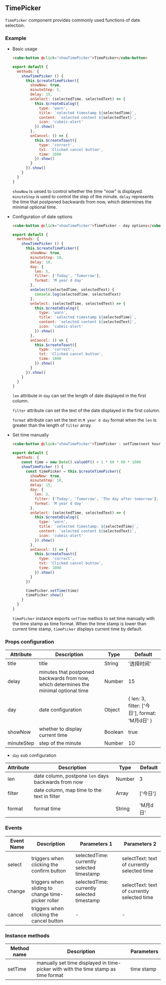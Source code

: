 ## TimePicker

`TimePicker` component provides commonly used functions of date selection.

### Example

- Basic usage

  ```html
  <cube-button @click="showTimePicker">TimePicker</cube-button>
  ```

  ```js
  export default {
    methods: {
      showTimePicker () {
        this.$createTimePicker({
          showNow: true,
          minuteStep: 5,
          delay: 15,
          onSelect: (selectedTime, selectedText) => {
            this.$createDialog({
              type: 'warn',
              title: `selected timestamp ${selectedTime}`,
              content: `selected content ${selectedText}`,
              icon: 'cubeic-alert'
            }).show()
          },
          onCancel: () => {
            this.$createToast({
              type: 'correct',
              txt: 'Clicked cancel button',
              time: 1000
            }).show()
          }
        }).show()
      }
    }
  }
  ```

  `showNow` is uesed to control whether the time "now" is displayed. `minuteStep` is used to control the step of the minute. `delay` represents the time that postponed backwards from now, which determines the minimal optional time.

- Configuration of date options

  ```html
  <cube-button @click="showTimePicker">TimePicker - day options</cube-button>
  ```

  ```js
  export default {
    methods: {
      showTimePicker () {
        this.$createTimePicker({
          showNow: true,
          minuteStep: 10,
          delay: 10,
          day: {
            len: 5,
            filter: ['Today', 'Tomorrow'],
            format: 'M year d day'
          },
          onSelect(selectedTime, selectedText) {
            console.log(selectedTime, selectedText)
          },
          onSelect: (selectedTime, selectedText) => {
            this.$createDialog({
              type: 'warn',
              title: `selected timestamp ${selectedTime}`,
              content: `selected content ${selectedText}`,
              icon: 'cubeic-alert'
            }).show()
          },
          onCancel: () => {
            this.$createToast({
              type: 'correct',
              txt: 'Clicked cancel button',
              time: 1000
            }).show()
          }
        }).show()
      }
    }
  }
  ```

  `len` attribute in `day` can set the length of date displayed in the first column.

  `filter` attribute can set the text of the date displayed in the first column.

  `format` attribute can set the text in `M year d day` format when the `len` is greater than the length of `filter` array.

- Set time manually

  ```html
  <cube-button @click="showTimePicker">TimePicker - setTime(next hour)</cube-button>
  ```

  ```js
  export default {
    methods: {
      const time = new Date().valueOf() + 1 * 60 * 60 * 1000
      showTimePicker () {
        const timePicker = this.$createTimePicker({
          showNow: true,
          minuteStep: 10,
          delay: 15,
          day: {
            len: 5,
            filter: ['Today', 'Tomorrow', 'The day after tomorrow'],
            format: 'M year d day'
          },
          onSelect: (selectedTime, selectedText) => {
            this.$createDialog({
              type: 'warn',
              title: `selected timestamp: ${selectedTime}`,
              content: `selected content ${selectedText}`,
              icon: 'cubeic-alert'
            }).show()
          },
          onCancel: () => {
            this.$createToast({
              type: 'correct',
              txt: 'Clicked cancel button',
              time: 1000
            }).show()
          }
        })

        timePicker.setTime(time)
        timePicker.show()
      }
    }
  }
  ```

  `timePicker` instance exports `setTime` methos to set time manually with the time stamp as time format. When the time stamp is lower than current time stamp, `timePicker` displays current time by default.


### Props configuration

| Attribute | Description | Type | Default |
| - | - | - | - |
| title | title | String | '选择时间' |
| delay | minutes that postponed backwards from now, which determines the minimal optional time| Number | 15 |
| day | date configuration | Object | { len: 3, filter: ['今日'], format: 'M月d日' } |
| showNow | whether to display current time | Boolean | true |
| minuteStep | step of the minute | Number | 10 |

* `day` sub configuration

| Attribute | Description | Type | Default |
| - | - | - | - |
| len | date column, postpone `len` days backwards from now | Number | 3 |
| filter | date column, map time to the text in filter | Array | ['今日'] |
| format | format time | String | 'M月d日' |

### Events

| Event Name | Description | Parameters 1 | Parameters 2 |
| - | - | - | - |
| select | triggers when clicking the confirm button | selectedTime: currently selected timestamp | selectText: text of currently selected time |
| change | triggers when sliding to change time-picker roller | selectedTime: currently selected timestamp | selectText: text of currently selected time |
| cancel | triggers when clicking the cancel button | - | - |

### Instance methods

| Method name | Description | Parameters |
| - | - | - |
| setTime | manually set time displayed in time-picker with with the time stamp as time format | time stamp |
